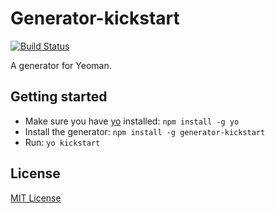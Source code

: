 # Generator-kickstart
[![Build Status](https://secure.travis-ci.org/markusfalk/generator-kickstart.png?branch=master)](https://travis-ci.org/markusfalk/generator-kickstart)

A generator for Yeoman.

## Getting started
- Make sure you have [yo](https://github.com/yeoman/yo) installed:
    `npm install -g yo`
- Install the generator: `npm install -g generator-kickstart`
- Run: `yo kickstart`

## License
[MIT License](http://en.wikipedia.org/wiki/MIT_License)
